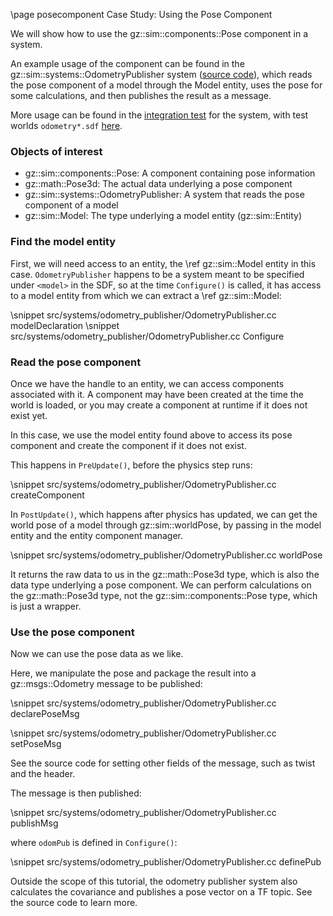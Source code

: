 \page posecomponent Case Study: Using the Pose Component

We will show how to use the gz::sim::components::Pose component in a system.

An example usage of the component can be found in the
gz::sim::systems::OdometryPublisher system
([source code](https://github.com/gazebosim/gz-sim/tree/gz-sim8/src/systems/odometry_publisher)),
which reads the pose component of a model through the Model entity, uses the
pose for some calculations, and then publishes the result as a message.

More usage can be found in the
[integration test](https://github.com/gazebosim/gz-sim/blob/gz-sim8/test/integration/odometry_publisher.cc)
for the system, with test worlds `odometry*.sdf`
[here](https://github.com/gazebosim/gz-sim/tree/main/test/worlds).

### Objects of interest

- gz::sim::components::Pose: A component containing pose information
- gz::math::Pose3d: The actual data underlying a pose component
- gz::sim::systems::OdometryPublisher: A system that reads the pose component
  of a model
- gz::sim::Model: The type underlying a model entity (gz::sim::Entity)

### Find the model entity

First, we will need access to an entity, the \ref gz::sim::Model entity in this
case.
`OdometryPublisher` happens to be a system meant to be specified under `<model>`
in the SDF, so at the time `Configure()` is called, it has access to a model
entity from which we can extract a \ref gz::sim::Model:

\snippet src/systems/odometry_publisher/OdometryPublisher.cc modelDeclaration
\snippet src/systems/odometry_publisher/OdometryPublisher.cc Configure

### Read the pose component

Once we have the handle to an entity, we can access components associated with
it.
A component may have been created at the time the world is loaded, or you may
create a component at runtime if it does not exist yet.

In this case, we use the model entity found above to access its pose component
and create the component if it does not exist.

This happens in `PreUpdate()`, before the physics step runs:

\snippet src/systems/odometry_publisher/OdometryPublisher.cc createComponent

In `PostUpdate()`, which happens after physics has updated, we can get the
world pose of a model through gz::sim::worldPose, by passing in the model
entity and the entity component manager.

\snippet src/systems/odometry_publisher/OdometryPublisher.cc worldPose

It returns the raw data to us in the gz::math::Pose3d type, which is also the
data type underlying a pose component.
We can perform calculations on the gz::math::Pose3d type, not the
gz::sim::components::Pose type, which is just a wrapper.

### Use the pose component

Now we can use the pose data as we like.

Here, we manipulate the pose and package the result into a gz::msgs::Odometry
message to be published:

\snippet src/systems/odometry_publisher/OdometryPublisher.cc declarePoseMsg

\snippet src/systems/odometry_publisher/OdometryPublisher.cc setPoseMsg

See the source code for setting other fields of the message, such as twist and
the header.

The message is then published:

\snippet src/systems/odometry_publisher/OdometryPublisher.cc publishMsg

where `odomPub` is defined in `Configure()`:

\snippet src/systems/odometry_publisher/OdometryPublisher.cc definePub

Outside the scope of this tutorial, the odometry publisher system also
calculates the covariance and publishes a pose vector on a TF topic.
See the source code to learn more.
